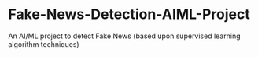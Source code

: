 # Fake-News-Detection-AIML-Project
An AI/ML project to detect Fake News (based upon supervised learning algorithm techniques)
